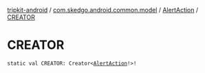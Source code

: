 [tripkit-android](../../index.md) / [com.skedgo.android.common.model](../index.md) / [AlertAction](index.md) / [CREATOR](./-c-r-e-a-t-o-r.md)

# CREATOR

`static val CREATOR: Creator<`[`AlertAction`](index.md)`!>!`